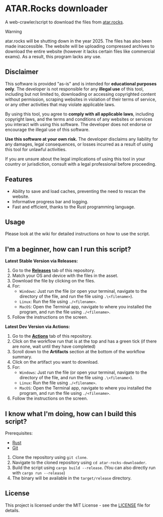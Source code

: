 # ATAR.Rocks downloader

A web-crawler/script to download the files from [atar.rocks](https://atar.rocks).

> [!WARNING]  
> atar.rocks will be shutting down in the year 2025. The files has also been made inaccessible. The website will be uploading compressed archives to download the entire website (however it lacks certain files like commercial exams). As a result, this program lacks any use.

## Disclaimer

This software is provided "as-is" and is intended for **educational purposes only**. The developer is not responsible for any **illegal use** of this tool, including but not limited to, downloading or accessing copyrighted content without permission, scraping websites in violation of their terms of service, or any other activities that may violate applicable laws.

By using this tool, you agree to **comply with all applicable laws**, including copyright laws, and the terms and conditions of any websites or services you interact with using this software. The developer does not endorse or encourage the illegal use of this software.

**Use this software at your own risk.** The developer disclaims any liability for any damages, legal consequences, or losses incurred as a result of using this tool for unlawful activities.

If you are unsure about the legal implications of using this tool in your country or jurisdiction, consult with a legal professional before proceeding.

## Features

- Ability to save and load caches, preventing the need to rescan the website.
- Informative progress bar and logging.
- Fast and efficient, thanks to the Rust programming language.

## Usage

Please look at the wiki for detailed instructions on how to use the script.

## I'm a beginner, how can I run this script?

**Latest Stable Version via Releases:**

1. Go to the **[Releases](https://github.com/nulluser0/atar-rocks-downloader/releases/latest)** tab of this repository.
2. Match your OS and device with the files in the asset.
3. Download the file by clicking on the files.
4. For:
   - `Windows`: Just run the file (or open your terminal, navigate to the directory of the file, and run the file using `.\<filename>`).
   - `Linux`: Run the file using `./<filename>`.
   - `MacOS`: Open the Terminal app, navigate to where you installed the program, and run the file using `./<filename>`.
5. Follow the instructions on the screen.

**Latest Dev Version via Actions:**

1. Go to the **[Actions](https://github.com/nulluser0/atar-rocks-downloader/actions)** tab of this repository.
2. Click on the workflow run that is at the top and has a green tick (if there are none, wait until they have completed)
3. Scroll down to the **Artifacts** section at the bottom of the workflow summary.
4. Click on the artifact you want to download.
5. For:
   - `Windows`: Just run the file (or open your terminal, navigate to the directory of the file, and run the file using `.\<filename>`).
   - `Linux`: Run the file using `./<filename>`.
   - `MacOS`: Open the Terminal app, navigate to where you installed the program, and run the file using `./<filename>`.
6. Follow the instructions on the screen.

## I know what I'm doing, how can I build this script?

Prerequisites:

- [Rust](https://www.rust-lang.org/tools/install)
- [Git](https://git-scm.com/downloads)

1. Clone the repository using `git clone`.
2. Navigate to the cloned repository using `cd atar-rocks-downloader`.
3. Build the script using `cargo build --release`. (You can also directly run with `cargo run --release`)
4. The binary will be available in the `target/release` directory.

## License

This project is licensed under the MIT License - see the [LICENSE](/LICENSE) file for details.
